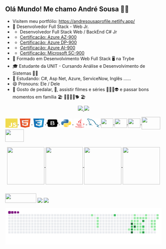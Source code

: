 ## Olá Mundo! Me chamo André Sousa 🙋‍♂️

- Visitem meu portfólio: https://andresousaprofile.netlify.app/
- 🔭 Desenvolvedor Full Stack - Web Jr.
- -  Desenvolvedor Full Stack Web / BackEnd C# Jr
- - [Certificação: Azure AZ-900](https://www.credly.com/badges/67bd222c-bc1d-4dbf-8997-84df7a04e41f/public_url)
- - [Certificação: Azure DP-900](https://www.credly.com/badges/003fbfc0-d987-48d0-a9fe-1fa151e1491c)
- - [Certificação: Azure AI-900](https://www.credly.com/badges/1a97269a-01f6-4281-8631-9c3e41bd5805/public_url)
- - [Certificação: Microsoft SC-900](https://www.credly.com/badges/9bf3960f-303d-440c-991b-f4b7eb11b383/public_url)
- 🌱 Formado em Desenvolvimento Web Full Stack 🖥️ na Trybe
- 🎓 Estudante da UNIT - Cursando Análise e Desenvolvimento de Sistemas 👨‍🎓
- 🤔 Estudando: C#, Asp Net, Azure, ServiceNow, Inglês ......
- 😄 Pronouns: Ele / Dele
- 🚵 Gosto de pedalar, 🚴, assistir filmes e séries 🧙‍♂🧛👽 e passar bons momentos em família 🏖 👨‍👩‍👧‍👧🐕 🏖️

<div align="center">
  <a href="https://github.com/dedojs">
  <img height="150em" src="https://github-readme-stats.vercel.app/api?username=dedojs&show_icons=true&theme=dark&include_all_commits=true&count_private=true"/>
  <img height="150em" src="https://github-readme-stats.vercel.app/api/top-langs/?username=dedojs&layout=compact&langs_count=7&theme=dark"/>
</div>
  
<div style="display: inline_block"><br>
  <img align="center" height="30" width="40" src="https://raw.githubusercontent.com/devicons/devicon/master/icons/javascript/javascript-plain.svg">
  <img align="center" height="30" width="40" src="https://raw.githubusercontent.com/devicons/devicon/master/icons/html5/html5-original.svg">
  <img align="center" height="30" width="40" src="https://raw.githubusercontent.com/devicons/devicon/master/icons/css3/css3-original.svg">
  <img align="center" height="30" width="40" src="https://github.com/devicons/devicon/blob/master/icons/bootstrap/bootstrap-plain.svg">
  <img align="center" height="30" width="40" src="https://raw.githubusercontent.com/devicons/devicon/master/icons/python/python-original.svg">
  <img align="center" height="30" width="40" src="https://raw.githubusercontent.com/devicons/devicon/master/icons/java/java-plain.svg">
  <img align="center" height="30" width="40" src="https://github.com/devicons/devicon/blob/master/icons/mysql/mysql-plain.svg">
  <img align="center" height="30" width="40" src="https://upload.wikimedia.org/wikipedia/commons/b/bd/Logo_C_sharp.svg">
  <img align="center" height="30" width="40" src="https://upload.wikimedia.org/wikipedia/commons/a/a7/React-icon.svg">
  <img align="center" height="30" width="40" src="https://upload.wikimedia.org/wikipedia/commons/0/0a/MySQL_textlogo.svg">
  <img align="center" height="40" width="60" src="https://upload.wikimedia.org/wikipedia/commons/9/93/MongoDB_Logo.svg">
  <img align="center" height="40" width="60" src="https://upload.wikimedia.org/wikipedia/commons/a/a8/Microsoft_Azure_Logo.svg">
</div>

<div style="display: inline_block" align="center"><br>
  <img align="center" height="120" width="120" src="https://images.credly.com/size/120x120/images/be8fcaeb-c769-4858-b567-ffaaa73ce8cf/image.png">
  <img align="center" height="120" width="120" src="https://images.credly.com/size/680x680/images/70eb1e3f-d4de-4377-a062-b20fb29594ea/azure-data-fundamentals-600x600.png">
  <img align="center" height="120" width="120" src="https://images.credly.com/size/680x680/images/4136ced8-75d5-4afb-8677-40b6236e2672/azure-ai-fundamentals-600x600.png">
  <img align="center" height="120" width="120" src="https://images.credly.com/size/680x680/images/fc1352af-87fa-4947-ba54-398a0e63322e/security-compliance-and-identity-fundamentals-600x600.png">
</div>
       
  ##
 
<div> 
  <a href="https://andresousaprofile.netlify.app/"  target="_blank"><img src="https://media.istockphoto.com/id/1307651181/pt/vetorial/the-word-portfolio-on-colorful-background.jpg?s=170667a&w=0&k=20&c=EeWkGkuUOPXWWZ6ZCKvqU-yky8iUKfyUwCY4x9sX1ls="height="30" width="100"></a>
  <a href = "mailto:xandresousax@gmail.com"  target="_blank"><img src="https://img.shields.io/badge/Gmail-D14836?style=for-the-badge&logo=gmail&logoColor=white"></a>
  <a href="https://www.linkedin.com/in/andre-luis-sousa" target="_blank"><img src="https://img.shields.io/badge/-LinkedIn-%230077B5?style=for-the-badge&logo=linkedin&logoColor=white" target="_blank"></a>
  
  ![snake gif](https://github.com/dedojs/dedojs/blob/output/github-contribution-grid-snake.gif)
</div>

